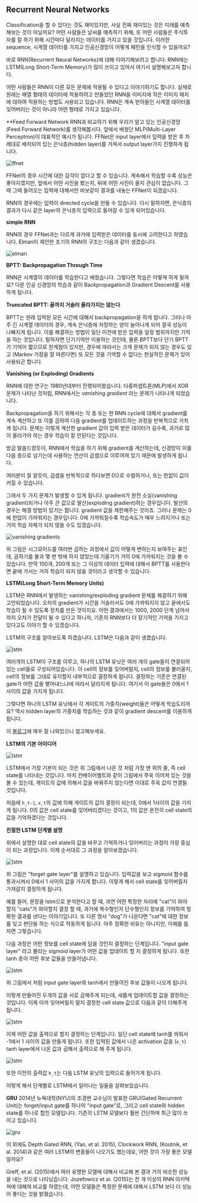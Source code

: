 ﻿## Recurrent Neural Networks

Classification을 할 수 있다는 것도 재미있지만, 사실 진짜 재미있는 것은 미래를 예측해보는 것이 아닐까요? 어떤 사람들은 날씨를 예측하기 위해, 또 어떤 사람들은 주식투자를 잘 하기 위해 시간마다 달라지는 데이터를 가지고 있을 것입니다. 이러한 sequence, 시계열 데이터를 가지고 인공신경망이 어떻게 패턴을 인식할 수 있을까요?

바로 RNN(Recurrent Neural Networks)에 대해 이야기해보려고 합니다. RNN에는 LSTM(Long Short-Term Memory)가 많이 쓰이고 있어서 여기서 설명해보고자 합니다.

어떤 사람들은 RNN이 다른 모든 문제에 적용될 수 있다고 이야기하기도 합니다. 실제로 원래는 배열 형태의 데이터에 적용하려고 만들었던 RNN을 이미지에 작은 이미지 패치에 대하여 적용하는 방법도 사용되고 있습니다.
RNN은 계속 받아들인 시계열 데이터를 잊어버리는 것이 아니라 어떤 형태로 가지고 있습니다. 


**Feed Forward Network
RNN과 비교하기 위해 우리가 알고 있는 인공신경망(Feed Forward Network)를 생각해봅시다. 앞에서 배웠던 MLP(Multi-Layer Perceptron)이 대표적인 예시가 됩니다. FFNet은 input layer에서 입력을 받은 후 차례대로 배치되어 있는 은닉층(hidden layer)를 거쳐서 output layer가지 진행하게 됩니다.

![ffnet](image/0046_fig0.jpg)

FFNet의 경우 시간에 대한 감각이 없다고 할 수 있습니다. 계속해서 학습할 수록 성능은 좋아지겠지만, 앞에서 어떤 사진을 봤는지, 뒤에 어떤 사진이 올지 관심이 없습니다. 그때 그때 들어오는 입력에 대해서만 바보같이 결과를 내놓는 FFNet이 되겠습니다.

RNN의 경우에는 입력이 directed cycle을 만들 수 있습니다. 다시 말하자면, 은닉층의 결과가 다시 같은 layer의 은닉층의 입력으로 들어갈 수 있게 되어있습니다.

**simple RNN**

RNN의 경우 FFNet과는 다르게 과거에 입력받은 데이터를 동시에 고려한다고 하였습니다. Elman이 제안한 초기의 RNN의 구조는 다음과 같이 생겼습니다.

![elman](image/0046_fig1.jpg)


**BPTT: Backpropagation Through Time**

RNN은 시계열의 데이터를 학습한다고 배웠습니다. 그렇다면 학습은 어떻게 하게 될까요? 다른 인공 신경망의 학습과 같이 Backpropagation과 Gradient Descent를 사용하게 됩니다.

**Truncated BPTT: 끝까지 거슬러 올라가지는 않는다**

BPTT는 원래 입력된 모든 시간에 대해서 backpropagation을 하게 됩니다. 그러나 아주 긴 시계열 데이터의 경우, 계속 은닉층에 저장하는 양이 늘어나게 되어 결국 성능이 나빠지게 됩니다. 이를 해결하는 방법이 일단 이전에 받은 입력을 일정 범위까지만 기억을 하는 것입니다. 말하자면 단기기억만 이용하는 것인데, 물론 BPTT보다 단기 BPTT가 기억이 짧으므로 한계점이 있지만, 경우에 따라서는 크게 문제가 되지 않는 경우도 있고 (Markov 가정을 잘 따른다면) 또 모든 것을 기억할 수 없다는 현실적인 문제가 있어 사용되곤 합니다.

**Vanishing (or Exploding) Gradients**

RNN에 대한 연구는 1980년대부터 진행되어왔습니다. 다중퍼셉트론(MLP)에서 XOR문제가 나타난 것처럼, RNN에서는 *vanishing gradient* 라는 문제가 나타나게 되었습니다.

Backpropagation을 하기 위해서는 각 층 또는 한 RNN cycle에 대해서 gradient를 계속 계산하고 또 이를 곱하여 다음 gradient를 업데이트하는 과정을 반복적으로 거치게 됩니다. 문제는 이렇게 계산한 gradient 값이 입력 받은 데이터가 길수록, 과거로 많이 올라가야 하는 경우 학습이 잘 안된다는 것입니다.

방금 말씀드렸듯이, RNN에서 학습을 하기 위해 gradient를 계산하는데, 신경망이 이를 다음 층으로 넘기는데 사용하는 연산이 곱셈으로 이루어져 있기 때문에 발생하게 됩니다.

여러분이 잘 알듯이, 곱셈을 반복적으로 하다보면 0으로 수렴하거나, 또는 한없이 값이 커질 수 있습니다.

그래서 두 가지 문제가 발생할 수 있게 됩니다. gradient가 완전 소실(vanishing gradient)되거나 아주 큰 값으로 발산(exploding gradient)하는 경우입니다. 발산의 경우는 해결 방법이 있기는 합니다. gradient 값을 제한해주는 것이죠. 그러나 문제는 0에 한없이 가까워지는 경우입니다. 0에 가까워질수록 학습속도가 매우 느려지거나 또는 거의 학습 자체가 되지 않을 수도 있겠습니다.

![vanishing gradients](image/0046_fig2.jpg)

위 그림은 시그모이드를 여러번 곱하는 과정에서 값이 어떻게 변하는지 보여주는 표인데, 곱하기를 불과 몇 번 밖에 하지 않았는데 기울기가 거의 0에 가까워지는 것을 볼 수 있습니다. 만약 100개, 200개 또는 그 이상의 데이터 입력에 대해서 BPTT를 사용한다면 끝에 가서는 거의 학습이 되지 않을 것이라고 생각할 수 있습니다.

**LSTM(Long Short-Term Memory Units)**

LSTM은 RNN에서 발생하는 vanishing/exploding gradient 문제를 해결하기 위해 고안되었습니다. 오차의 gradient가 시간을 거슬러서도 0에 가까워지지 않고 끝에서도 학습이 될 수 있도록 장치를 만든 것이지요. 어떤 결과에서는 1000, 2000 단계 넘어서까지 오차가 전달이 될 수 있다고 하니까, 기존의 RNN보다 더 장기적인 기억을 가지고 있다고도 이야기 할 수 있겠습니다.

LSTM의 구조를 알아보도록 하겠습니다. LSTM은 다음과 같이 생겼습니다. 

![lstm](image/0046_fig3.jpg)

여러개의 LSTM이 구조를 이루고, 하나의 LSTM 유닛은 여러 개의 gate들이 연결되어있는 cell들로 구성되어있습니다. 이 cell의 정보를 잊어버릴지, cell의 정보를 불러올지, cell의 정보를 그대로 유지할지 내부적으로 결정하게 됩니다. 결정하는 기준은 연결된 gate가 어떤 값을 뱉어내느냐에 따라서 달라지게 됩니다. 여기서 이 gate들은 0에서 1사이의 값을 가지게 됩니다.

그렇다면 하나의 LSTM 유닛에서 각 게이트의 가중치(weight)들은 어떻게 학습도리까요? 역시 hidden layer의 가중치를 학습하는 것과 같이 gradient descent를 이용하게 됩니다.

이 [블로그](http://colah.github.io/posts/2015-08-Understanding-LSTMs/)에 매우 잘 나와있으니 참고해보세요.

**LSTM의 기본 아이디어**

![lstm](image/0046_fig4.jpg)

LSTM에서 가장 기본이 되는 것은 위 그림에서 나온 것 처럼 가장 맨 위의 줄, 즉 cell state를 나타내는 것입니다. 마치 컨베이어벨트와 같이 그림에서 쭈욱 이어져 있는 것을 볼 수 있는데, 게이트의 값에 의해서 값을 바꿔주지 않는다면 이대로 주욱 값이 연결될 것입니다.

처음에 `h_t-1`, `x_t`의 값에 의해 게이트의 값이 결정이 되는데, 0에서 1사이의 값을 가지게 됩니다. 0의 값은 cell state를 잊어버리겠다는 것이고, 1의 값은 온전히 cell state의 값을 기억하겠다는 것입니다.

**친절한 LSTM 단계별 설명**

위에서 설명한 대로 cell state의 값을 바꾸고 기억하거나 잊어버리는 과정이 가장 중심이 되는 과정입니다. 이제 순서대로 그 과정을 알아보겠습니다.

![lstm](image/0046_fig5.jpg)

위 그림은 "forget gate layer"를 설명하고 있습니다. 입력값을 보고 sigmoid 함수를 통과시켜서 0에서 1 사이의 값을 가지게 합니다. 이렇게 해서 cell state를 잊어버릴지 가져갈지 결정하게 됩니다.

예를 들어, 문장을 lstm으로 분석한다고 할 때, 과연 어떤 특정한 자리에 "cat"이 와야 할지 "cats"가 와야할지 결정 할 때, 과거에 복수형인지 단수형인지 정보를 기억하여 정확한 결과를 낸다는 이야기입니다. 또 다른 명사 "dog"가 나온다면 "cat"에 대한 정보를 잊고 판단을 하는 식으로 작동하게 됩니다. 아주 정확한 비유는 아니지만, 이해를 돕자면 그렇습니다.

다음 과정은 어떤 정보를 cell state에 담을 것인지 결정하는 단계입니다. "input gate layer" 라고 불리는 sigmoid layer가 어떤 값을 업데이트 할 지 결정하게 됩니다. 또한 tanh 층이 어떤 후보 값들을 만들어냅니다. 

![lstm](image/0046_fig6.jpg)

위 그림에서 처럼 input gate layer와 tanh에서 만들어진 후보 값들이 나오게 됩니다.

이렇게 만들어진 두개의 값을 서로 곱해주게 되는데, 새롭게 업데이트할 값을 결정하는 것입니다. 이제 아까 잊어버릴지 말지 결정한 cell state 값으로 다음과 같이 더해주게 됩니다.

![lstm](image/0046_fig7.jpg)

이제 어떤 값을 출력으로 할지 결정하는 단계입니다. 일단 cell state에 tanh를 씌워서 -1에서 1 사이의 값을 만들게 됩니다. 또한 입력된 값에서 나온 activation 값을 (`o_t`) tanh layer에서 나온 값과 곱해서 출력으로 해 주게 됩니다.

![lstm](image/0046_fig8.jpg)

또한 이전의 출력값 `h_t`는 다음 LSTM 유닛의 입력으로 들어가게 됩니다.

이렇게 해서 단계별로 LSTM에서 일어나는 일들을 살펴보았습니다.

**GRU**
2014년 뉴욕대학(NYU)의 조경현 교수님이 발표한 GRU(Gated Recurrent Unit)는 forget/input gate를 하나의 "input gate"로, 그리고 cell state와 hidden state를 하나로 합친 모델입니다. 기존의 LSTM 모델보다 훨씬 간단하며 최근 많이 쓰이고 있습니다.

![gru](image/0046_fig9.jpg)

이 외에도 Depth Gated RNN, (Yao, et al. 2015), Clockwork RNN, (Koutnik, et al. 2014)과 같은 여러 LSTM의 변종들이 나오기도 했는데요, 어떤 것이 가장 좋은 모델일까요?

Greff, et al. (2015)에서 여러 유명한 모델에 대해서 비교해 본 결과 거의 비슷한 성능을 내는 것으로 나타났습니다. Jozefowicz et al. (2015)는 천 개 이상의 RNN 아키텍쳐에 대해여 비교를 하였는데, 어떤 모델들은 특정한 문제에 대해서 LSTM 보다 더 성능이 좋다는 것을 밝혔습니다.


